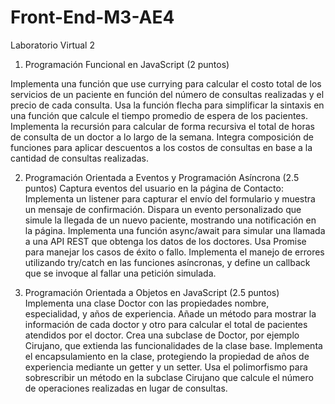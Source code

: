# Front-End-M3-AE4
Laboratorio Virtual 2

1. Programación Funcional en JavaScript (2 puntos)

Implementa una función que use currying para calcular el costo total de los servicios de un paciente en función del número de consultas realizadas y el precio de cada consulta.
Usa la función flecha para simplificar la sintaxis en una función que calcule el tiempo promedio de espera de los pacientes.
Implementa la recursión para calcular de forma recursiva el total de horas de consulta de un doctor a lo largo de la semana.
Integra composición de funciones para aplicar descuentos a los costos de consultas en base a la cantidad de consultas realizadas.

2. Programación Orientada a Eventos y Programación Asíncrona (2.5 puntos)
Captura eventos del usuario en la página de Contacto:
Implementa un listener para capturar el envío del formulario y muestra un mensaje de confirmación.
Dispara un evento personalizado que simule la llegada de un nuevo paciente, mostrando una notificación en la página.
Implementa una función async/await para simular una llamada a una API REST que obtenga los datos de los doctores. Usa Promise para manejar los casos de éxito o fallo.
Implementa el manejo de errores utilizando try/catch en las funciones asíncronas, y define un callback que se invoque al fallar una petición simulada.

3. Programación Orientada a Objetos en JavaScript (2.5 puntos)
Implementa una clase Doctor con las propiedades nombre, especialidad, y años de experiencia.
Añade un método para mostrar la información de cada doctor y otro para calcular el total de pacientes atendidos por el doctor.
Crea una subclase de Doctor, por ejemplo Cirujano, que extienda las funcionalidades de la clase base.
Implementa el encapsulamiento en la clase, protegiendo la propiedad de años de experiencia mediante un getter y un setter.
Usa el polimorfismo para sobrescribir un método en la subclase Cirujano que calcule el número de operaciones realizadas en lugar de consultas.